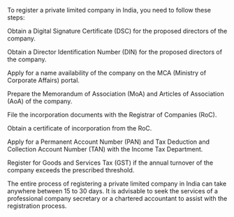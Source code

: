 To register a private limited company in India, you need to follow these steps:

Obtain a Digital Signature Certificate (DSC) for the proposed directors of the company.

Obtain a Director Identification Number (DIN) for the proposed directors of the company.

Apply for a name availability of the company on the MCA (Ministry of Corporate Affairs) portal.

Prepare the Memorandum of Association (MoA) and Articles of Association (AoA) of the company.

File the incorporation documents with the Registrar of Companies (RoC).

Obtain a certificate of incorporation from the RoC.

Apply for a Permanent Account Number (PAN) and Tax Deduction and Collection Account Number (TAN) with the Income Tax Department.

Register for Goods and Services Tax (GST) if the annual turnover of the company exceeds the prescribed threshold.

The entire process of registering a private limited company in India can take anywhere between 15 to 30 days. It is advisable to seek the services of a professional company secretary or a chartered accountant to assist with the registration process.





